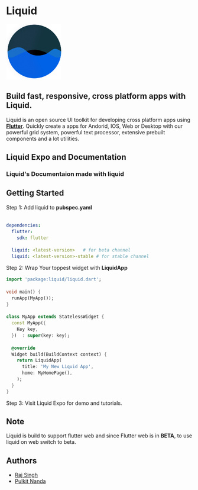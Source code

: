 # Liquid

<img src="../assets/logo_big.png" height="150">

## Build fast, responsive, cross platform apps with Liquid.

Liquid is an open source UI toolkit for developing cross platform apps using **[Flutter](https://flutter.dev/docs)**. Quickly create a apps for Andorid, IOS, Web or Desktop with our powerful grid system, powerful text processor, extensive prebuilt components and a lot utilities.

## Liquid Expo and Documentation
### Liquid's Documentaion made with liquid

## Getting Started

Step 1: Add liquid to **pubspec.yaml**

```yaml

dependencies:
  flutter:
    sdk: flutter
    
  liquid: <latest-version>   # for beta channel
  liquid: <latest-version>-stable # for stable channel   

```

Step 2: Wrap Your toppest widget with **LiquidApp**

```dart
import 'package:liquid/liquid.dart';

void main() {
  runApp(MyApp());
}

class MyApp extends StatelessWidget {
  const MyApp({
    Key key,
  })  : super(key: key);

  @override
  Widget build(BuildContext context) {
    return LiquidApp(
      title: 'My New Liquid App',
      home: MyHomePage(),
    );
  }
} 
```

Step 3: Visit Liquid Expo for demo and tutorials.

## Note
Liquid is build to support flutter web and since Flutter web is in **BETA**, to use liquid on web switch to beta.

## Authors
- [Raj Singh](https://www.linkedin.com/in/raj457036/)
- [Pulkit Nanda](https://www.linkedin.com/in/pulkit-nanda/)